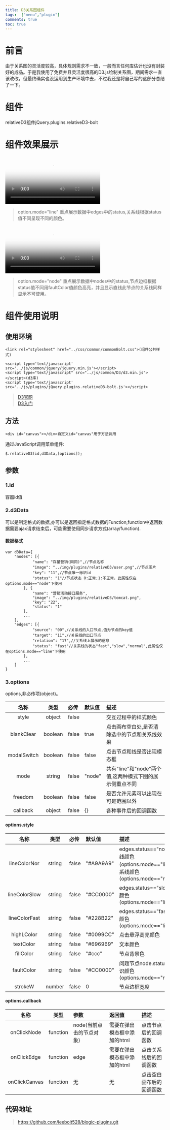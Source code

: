 ```yaml
---
title: D3关系图组件
tags:  ["menu","plugin"]
comments: true
toc: true
---
```

# 前言
由于关系图的灵活度较高，具体规则需求不一致，一般而言任何库估计也没有封装好的成品。于是我使用了免费并且灵活度很高的D3.js绘制关系图，期间需求一直该改改，但最终确实也没运用到生产环境中去，不过我还是将自己写的这部分总结了一下。
<!-- more -->
# 组件
relativeD3组件jQuery.plugins.relativeD3-bolt
# 组件效果展示
<video id="video" controls="controls"   preload="preload" poster="\img\public\head.jpg">
    <source id="mp4" src="\video\plugin\Video_relativeD3Line.mp4" type="video/mp4">
    <source id="webm" src="http://media.w3.org/2010/05/sintel/trailer.webm" type="video/webm">
    <source id="ogv" src="http://media.w3.org/2010/ 05/sintel/trailer.ogv" type="video/ogg">
</video>

>option.mode="line"
重点展示数据中edges中的status,关系线根据status值不同呈现不同的颜色。

<video id="video1" controls="controls"   preload="preload" poster="\img\public\head.jpg">
    <source id="mp4" src="\video\plugin\Video_relativeD3Node.mp4" type="video/mp4">
    <source id="webm" src="http://media.w3.org/2010/05/sintel/trailer.webm" type="video/webm">
    <source id="ogv" src="http://media.w3.org/2010/ 05/sintel/trailer.ogv" type="video/ogg">
</video>

>option.mode="node"
重点展示数据中nodes中的status,节点边框根据status值不同用faultColor值颜色高亮，并且显示直线此节点的关系线同样显示不可使用。

# 组件使用说明
## 使用环境

    <link rel="stylesheet" href="../css/common/commonBolt.css">(组件公共样式)

    <script type='text/javascript' src='../js/common/jquery/jquery.min.js'></script>
    <script type="text/javascript" src="../js/common/D3/d3.min.js"></script>(d3库)
    <script type='text/javascript' src='../js/plugins/jQuery.plugins.relativeD3-bolt.js'></script>

>[D3官网](https://d3js.org/)  
[D3入门](http://www.decembercafe.org/)
## 方法

    <div id="canvas"></div>自定义id="canvas"用于方法调用

通过JavaScript调用菜单组件:

    $.relativeD3(id,d3Data,[options]);

## 参数
### 1.id  
容器id值
### 2.d3Data     
可以是制定格式的数据,亦可以是返回指定格式数据的Function,function中返回数据需要ajax请求结束后，可能需要使用同步请求方式(array/function).
#### 数据格式

    var d3Data={
        "nodes": [{
                "name": "存量营销(同网)",//节点名称
                "image": "../img/plugins/relativeD3/user.png",//节点图片
                "key": "11",//节点唯一标识id
                "status": "1"//节点状态 0:正常;1:不正常，此属性仅在options.mode=="node"下使用
            }, {
                "name": "营销活动接口服务",
                "image": "../img/plugins/relativeD3/tomcat.png",
                "key": "22",
                "status": "1"
            },
            ...
        ],
        "edges": [{
                "source": "00",//关系线的入口节点,值为节点的key值
                "target": "11",//关系线的出口节点
                "relation": "17",//关系线上展示的信息
                "status": "fast"//关系线的状态"fast","slow","normal",此属性仅在options.mode=="line"下使用
            },
            ...
        ]
    }

### 3.options
options,非必传项(object)。

| 名称          | 类型           | 必传 | 默认值  | 描述  |
| :-----------: |:-------------:| :----- |:-----  |:-----|
| style      | object        | false |   |交互过程中的样式颜色|
| blankClear     | boolean       | false |  true   |点击画布空白处,是否清除选中的节点和关系线效果|
| modalSwitch     | boolean       | false |  false   |点击节点和线是否出现模态框|
| mode     | string       | false |  "node"   |共有"line"和"node"两个值,这两种模式下图的展示侧重点不同|
| freedom     | boolean       | false |  false   |是否允许元素可以出现在可是范围以外|
| callback      | object        | false |   {}    |各种事件后的回调函数|

#### options.style

| 名称          | 类型           | 必传 | 默认值  | 描述  |
| :-----------: |:-------------:| :----- |:-----  |:-----|
| lineColorNor      | string        | false | "#A9A9A9"  |edges.status=="normal"的线颜色(options.mode=="line");关系线颜色(options.mode=="node")|
| lineColorSlow     | string      | false |  "#CC0000"   |edges.status=="slow"的线颜色(options.mode=="line")|
| lineColorFast     | string       | false |  "#228B22"   |edges.status=="fast"的线颜色(options.mode=="line")|
| highLColor     | string       | false |  "#0099CC"   |点击悬浮高亮颜色|
| textColor     | string       | false |  "#696969"   |文本颜色|
| fillColor     | string       | false |  "#ccc"   |节点背景色|
| faultColor      | string        | false | "#CC0000"  |问题节点node.status=1标识颜色(options.mode=="node")|
| strokeW      | number        | false |   0   |节点边框宽度|

#### options.callback

| 名称          | 类型           | 参数  | 返回值 | 描述  |
| :-----------: |:-------------:| :-----  | :-----  |:-----|
| onClickNode      | function       | node(当前点击的节点对象)    | 需要在弹出模态框中添加的html |点击节点后的回调函数|
| onClickEdge    | function       |  edge   | 需要在弹出模态框中添加的html |点击关系线后的回调函数|
| onClickCanvas    | function       |  无   | 无 |点击空白画布后的回调函数|

## 代码地址
>https://github.com/leebolt528/blogic-plugins.git